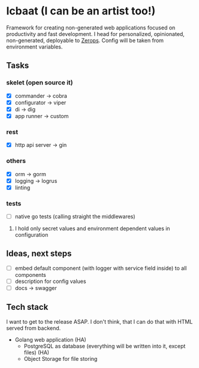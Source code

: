 # Icbaat (I can be an artist too!)

Framework for creating non-generated web applications focused on productivity and fast development.
I head for personalized, opinionated, non-generated, deployable to [Zerops](https://zerops.io). Config will be taken from
environment variables.

## Tasks

### skelet (open source it)

- [X] commander -> cobra
- [X] configurator -> viper
- [X] di -> dig
- [X] app runner -> custom

### rest

- [X] http api server -> gin

### others

- [X] orm -> gorm
- [X] logging -> logrus
- [X] linting

### tests

- [ ] native go tests (calling straight the middlewares)

1. I hold only secret values and environment dependent values in configuration

## Ideas, next steps

- [ ] embed default component (with logger with service field inside) to all components
- [ ] description for config values
- [ ] docs -> swagger

## Tech stack

I want to get to the release ASAP. I don't think, that I can do that with HTML served from backend.

- Golang web application (HA)
    - PostgreSQL as database (everything will be written into it, except files) (HA)
    - Object Storage for file storing
